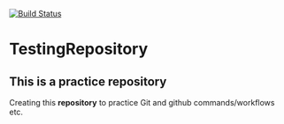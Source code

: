 [![Build Status](https://travis-ci.org/aruneie/TestingRepository.svg?branch=master)](https://travis-ci.org/aruneie/TestingRepository)

# TestingRepository
## This is a practice repository

Creating this **repository** to practice Git and github commands/workflows etc.
